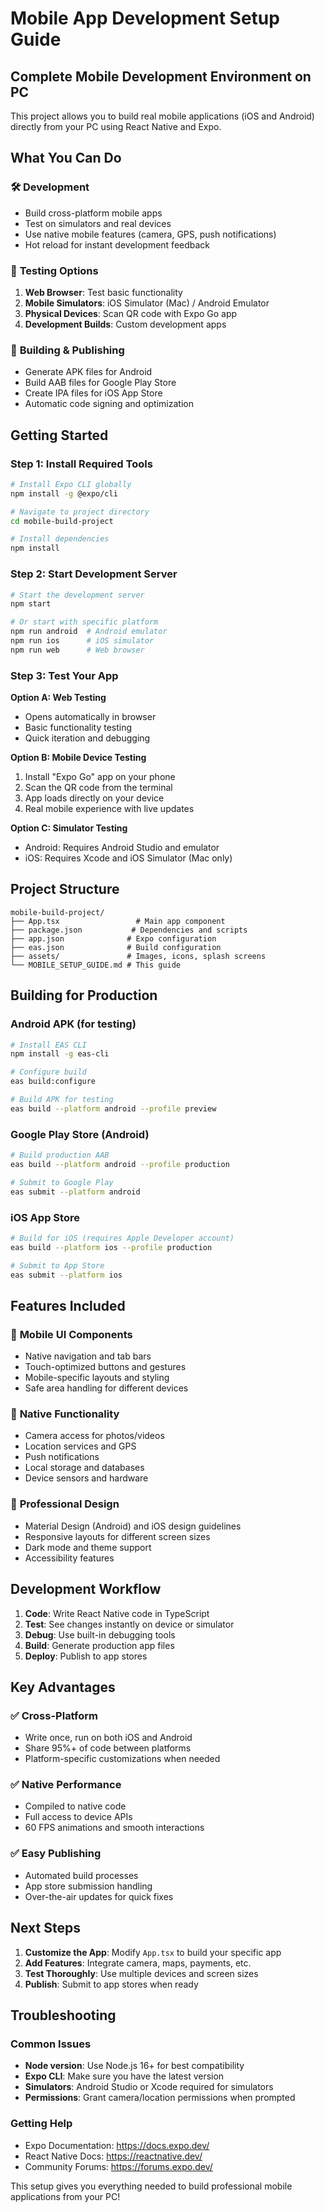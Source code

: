 # Mobile App Development Setup Guide

## Complete Mobile Development Environment on PC

This project allows you to build real mobile applications (iOS and Android) directly from your PC using React Native and Expo.

## What You Can Do

### 🛠️ **Development**
- Build cross-platform mobile apps
- Test on simulators and real devices
- Use native mobile features (camera, GPS, push notifications)
- Hot reload for instant development feedback

### 📱 **Testing Options**
1. **Web Browser**: Test basic functionality
2. **Mobile Simulators**: iOS Simulator (Mac) / Android Emulator 
3. **Physical Devices**: Scan QR code with Expo Go app
4. **Development Builds**: Custom development apps

### 🚀 **Building & Publishing**
- Generate APK files for Android
- Build AAB files for Google Play Store
- Create IPA files for iOS App Store
- Automatic code signing and optimization

## Getting Started

### Step 1: Install Required Tools

```bash
# Install Expo CLI globally
npm install -g @expo/cli

# Navigate to project directory
cd mobile-build-project

# Install dependencies
npm install
```

### Step 2: Start Development Server

```bash
# Start the development server
npm start

# Or start with specific platform
npm run android  # Android emulator
npm run ios      # iOS simulator  
npm run web      # Web browser
```

### Step 3: Test Your App

**Option A: Web Testing**
- Opens automatically in browser
- Basic functionality testing
- Quick iteration and debugging

**Option B: Mobile Device Testing**
1. Install "Expo Go" app on your phone
2. Scan the QR code from the terminal
3. App loads directly on your device
4. Real mobile experience with live updates

**Option C: Simulator Testing**
- Android: Requires Android Studio and emulator
- iOS: Requires Xcode and iOS Simulator (Mac only)

## Project Structure

```
mobile-build-project/
├── App.tsx                 # Main app component
├── package.json           # Dependencies and scripts
├── app.json              # Expo configuration
├── eas.json              # Build configuration
├── assets/               # Images, icons, splash screens
└── MOBILE_SETUP_GUIDE.md # This guide
```

## Building for Production

### Android APK (for testing)
```bash
# Install EAS CLI
npm install -g eas-cli

# Configure build
eas build:configure

# Build APK for testing
eas build --platform android --profile preview
```

### Google Play Store (Android)
```bash
# Build production AAB
eas build --platform android --profile production

# Submit to Google Play
eas submit --platform android
```

### iOS App Store
```bash
# Build for iOS (requires Apple Developer account)
eas build --platform ios --profile production

# Submit to App Store
eas submit --platform ios
```

## Features Included

### 📱 **Mobile UI Components**
- Native navigation and tab bars
- Touch-optimized buttons and gestures  
- Mobile-specific layouts and styling
- Safe area handling for different devices

### 🔧 **Native Functionality**
- Camera access for photos/videos
- Location services and GPS
- Push notifications
- Local storage and databases
- Device sensors and hardware

### 🎨 **Professional Design**
- Material Design (Android) and iOS design guidelines
- Responsive layouts for different screen sizes
- Dark mode and theme support
- Accessibility features

## Development Workflow

1. **Code**: Write React Native code in TypeScript
2. **Test**: See changes instantly on device or simulator
3. **Debug**: Use built-in debugging tools
4. **Build**: Generate production app files
5. **Deploy**: Publish to app stores

## Key Advantages

### ✅ **Cross-Platform**
- Write once, run on both iOS and Android
- Share 95%+ of code between platforms
- Platform-specific customizations when needed

### ✅ **Native Performance**
- Compiled to native code
- Full access to device APIs
- 60 FPS animations and smooth interactions

### ✅ **Easy Publishing**
- Automated build processes
- App store submission handling
- Over-the-air updates for quick fixes

## Next Steps

1. **Customize the App**: Modify `App.tsx` to build your specific app
2. **Add Features**: Integrate camera, maps, payments, etc.
3. **Test Thoroughly**: Use multiple devices and screen sizes
4. **Publish**: Submit to app stores when ready

## Troubleshooting

### Common Issues
- **Node version**: Use Node.js 16+ for best compatibility
- **Expo CLI**: Make sure you have the latest version
- **Simulators**: Android Studio or Xcode required for simulators
- **Permissions**: Grant camera/location permissions when prompted

### Getting Help
- Expo Documentation: https://docs.expo.dev/
- React Native Docs: https://reactnative.dev/
- Community Forums: https://forums.expo.dev/

This setup gives you everything needed to build professional mobile applications from your PC!